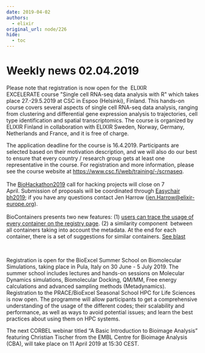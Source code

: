 ```yaml
---
date: 2019-04-02
authors:
  - elixir
original_url: node/226
hide:
  - toc
---
```


# Weekly news 02.04.2019

<p>Please note that registration is now open for the&nbsp;&nbsp;ELIXIR EXCELERATE&nbsp;course "Single cell RNA-seq data analysis with R" which takes place 27.-29.5.2019 at CSC in Espoo (Helsinki), Finland. This hands-on course covers several aspects of single cell RNA-seq data analysis, ranging from clustering and differential gene expression analysis to trajectories, cell type identification and spatial transcriptomics. The course is organized by ELIXIR Finland in collaboration with ELIXIR Sweden, Norway, Germany, Netherlands and France, and it is free of charge.</p>

<p>The application deadline for the course is 16.4.2019. Participants are selected based on their motivation description, and we will also do our best to ensure that every country / research group gets at least one representative in the course. For registration and more information, please see the course website at&nbsp;<a data-mce-href="https://www.csc.fi/web/training/-/scrnaseq" href="https://www.csc.fi/web/training/-/scrnaseq">https://www.csc.fi/web/training/-/scrnaseq</a>.<br />
<br />
The&nbsp;<a href="https://elixir-europe.us4.list-manage.com/track/click?u=751beffce2e491f94d6f66918&amp;id=0570ae4a78&amp;e=64fa86a9a6">BioHackathon2019</a>&nbsp;call for hacking projects will close on 7 April.&nbsp;Submission of proposals will be coordinated through&nbsp;<a href="https://elixir-europe.us4.list-manage.com/track/click?u=751beffce2e491f94d6f66918&amp;id=2400173aa7&amp;e=64fa86a9a6">Easychair bh2019</a>; if you have any questions contact Jen Harrow (<a href="mailto:Jen.Harrow@elixir-europe.org">jen.Harrow@elixir-europe.org</a>).<br />
<br />
BioContainers presents two new features: (1)&nbsp;<a href="https://elixir-europe.us4.list-manage.com/track/click?u=751beffce2e491f94d6f66918&amp;id=2e8b69c74b&amp;e=64fa86a9a6">users can trace the usage of every container on the&nbsp;registry page</a>. (2) a similarity component &nbsp;between all containers taking into account the metadata. At the end for each container, there is a set of suggestions for similar containers.&nbsp;<a href="https://elixir-europe.us4.list-manage.com/track/click?u=751beffce2e491f94d6f66918&amp;id=54db719b0b&amp;e=64fa86a9a6">See blast</a></p>

<p>&nbsp;</p>

<p>Registration is open for the BioExcel Summer School on Biomolecular Simulations, taking place in Pula, Italy on 30 June - 5 July 2019. The summer school includes lectures and hands-on sessions on Molecular Dynamics simulations, Biomolecular Docking, QM/MM, Free energy calculations and advanced sampling methods (Metadynamics).<br />
Registration to the PRACE/BioExcel Seasonal School HPC for Life Sciences is now open. The programme will allow participants to get a comprehensive understanding of the usage of the different codes; their scalability and performance, as well as ways to avoid potential issues; and learn the best practices about using them on HPC systems.</p>

<p>The next CORBEL webinar titled “A Basic Introduction to Bioimage Analysis” featuring Christian Tischer from the EMBL Centre for Bioimage Analysis (CBA), will take place on 11 April 2019 at 15:30 CEST.</p>

